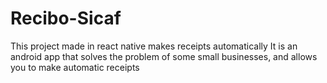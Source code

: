 # Recibo-Sicaf
This project made in react native makes receipts automatically
It is an android app that solves the problem of some small businesses, and allows you to make automatic receipts
